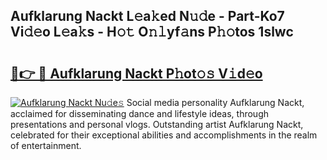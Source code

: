 ## Aufklarung Nackt L𝚎a𝚔ed N𝚞𝚍e - Part-Ko7 Vi𝚍𝚎o L𝚎a𝚔s - H𝚘𝚝 O𝚗𝚕yf𝚊ns P𝚑𝚘tos 1slwc

# <h2><a href="http://kfdj68.oniu.top/?m=Aufklarung+Nackt">🔗👉 🔴 Aufklarung Nackt P𝚑ot𝚘𝚜 V𝚒d𝚎o</a></h2>

[![Aufklarung Nackt Nu𝚍e𝚜](https://i.imgur.com/0qMVB7G.gif)](http://kfdj68.oniu.top/?m=Aufklarung+Nackt)
Social media personality Aufklarung Nackt, acclaimed for disseminating dance and lifestyle ideas, through presentations and personal vlogs. Outstanding artist Aufklarung Nackt, celebrated for their exceptional abilities and accomplishments in the realm of entertainment.  
